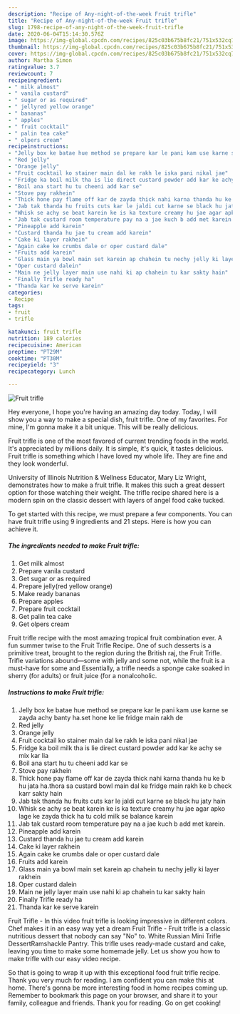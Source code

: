```yaml
---
description: "Recipe of Any-night-of-the-week Fruit trifle"
title: "Recipe of Any-night-of-the-week Fruit trifle"
slug: 1798-recipe-of-any-night-of-the-week-fruit-trifle
date: 2020-06-04T15:14:30.576Z
image: https://img-global.cpcdn.com/recipes/825c03b675b8fc21/751x532cq70/fruit-trifle-recipe-main-photo.jpg
thumbnail: https://img-global.cpcdn.com/recipes/825c03b675b8fc21/751x532cq70/fruit-trifle-recipe-main-photo.jpg
cover: https://img-global.cpcdn.com/recipes/825c03b675b8fc21/751x532cq70/fruit-trifle-recipe-main-photo.jpg
author: Martha Simon
ratingvalue: 3.7
reviewcount: 7
recipeingredient:
- " milk almost"
- " vanila custard"
- " sugar or as required"
- " jellyred yellow orange"
- " bananas"
- " apples"
- " fruit cocktail"
- " palin tea cake"
- " olpers cream"
recipeinstructions:
- "Jelly box ke batae hue method se prepare kar le pani kam use karne se zayda achy banty ha.set hone ke lie fridge main rakh de"
- "Red jelly"
- "Orange jelly"
- "Fruit cocktail ko stainer main dal ke rakh le iska pani nikal jae"
- "Fridge ka boil milk tha is lie direct custard powder add kar ke achy se mix kar lia"
- "Boil ana start hu tu cheeni add kar se"
- "Stove pay rakhein"
- "Thick hone pay flame off kar de zayda thick nahi karna thanda hu ke b hu jata ha.thora sa custard bowl main dal ke fridge main rakh ke b check karr sakty hain"
- "Jab tak thanda hu fruits cuts kar le jaldi cut karne se black hu jaty hain"
- "Whisk se achy se beat karein ke is ka texture creamy hu jae agar apko lage ke zayda thick ha tu cold milk se balance karein"
- "Jab tak custard room temperature pay na a jae kuch b add met karein."
- "Pineapple add karein"
- "Custard thanda hu jae tu cream add karein"
- "Cake ki layer rakhein"
- "Again cake ke crumbs dale or oper custard dale"
- "Fruits add karein"
- "Glass main ya bowl main set karein ap chahein tu nechy jelly ki layer rakhein"
- "Oper custard dalein"
- "Main ne jelly layer main use nahi ki ap chahein tu kar sakty hain"
- "Finally Trifle ready ha"
- "Thanda kar ke serve karein"
categories:
- Recipe
tags:
- fruit
- trifle

katakunci: fruit trifle 
nutrition: 189 calories
recipecuisine: American
preptime: "PT29M"
cooktime: "PT30M"
recipeyield: "3"
recipecategory: Lunch

---
```



![Fruit trifle](https://img-global.cpcdn.com/recipes/825c03b675b8fc21/751x532cq70/fruit-trifle-recipe-main-photo.jpg)

Hey everyone, I hope you're having an amazing day today. Today, I will show you a way to make a special dish, fruit trifle. One of my favorites. For mine, I'm gonna make it a bit unique. This will be really delicious.

Fruit trifle is one of the most favored of current trending foods in the world. It's appreciated by millions daily. It is simple, it's quick, it tastes delicious. Fruit trifle is something which I have loved my whole life. They are fine and they look wonderful.

University of Illinois Nutrition &amp; Wellness Educator, Mary Liz Wright, demonstrates how to make a fruit trifle. It makes this such a great dessert option for those watching their weight. The trifle recipe shared here is a modern spin on the classic dessert with layers of angel food cake tucked.


To get started with this recipe, we must prepare a few components. You can have fruit trifle using 9 ingredients and 21 steps. Here is how you can achieve it.

<!--inarticleads1-->

##### The ingredients needed to make Fruit trifle:

1. Get  milk almost
1. Prepare  vanila custard
1. Get  sugar or as required
1. Prepare  jelly(red yellow orange)
1. Make ready  bananas
1. Prepare  apples
1. Prepare  fruit cocktail
1. Get  palin tea cake
1. Get  olpers cream


Fruit trifle recipe with the most amazing tropical fruit combination ever. A fun summer twise to the Fruit Trifle Recipe. One of such desserts is a primitive treat, brought to the region during the British raj, the Fruit Trifle. Trifle variations abound—some with jelly and some not, while the fruit is a must-have for some and Essentially, a trifle needs a sponge cake soaked in sherry (for adults) or fruit juice (for a nonalcoholic. 

<!--inarticleads2-->

##### Instructions to make Fruit trifle:

1. Jelly box ke batae hue method se prepare kar le pani kam use karne se zayda achy banty ha.set hone ke lie fridge main rakh de
1. Red jelly
1. Orange jelly
1. Fruit cocktail ko stainer main dal ke rakh le iska pani nikal jae
1. Fridge ka boil milk tha is lie direct custard powder add kar ke achy se mix kar lia
1. Boil ana start hu tu cheeni add kar se
1. Stove pay rakhein
1. Thick hone pay flame off kar de zayda thick nahi karna thanda hu ke b hu jata ha.thora sa custard bowl main dal ke fridge main rakh ke b check karr sakty hain
1. Jab tak thanda hu fruits cuts kar le jaldi cut karne se black hu jaty hain
1. Whisk se achy se beat karein ke is ka texture creamy hu jae agar apko lage ke zayda thick ha tu cold milk se balance karein
1. Jab tak custard room temperature pay na a jae kuch b add met karein.
1. Pineapple add karein
1. Custard thanda hu jae tu cream add karein
1. Cake ki layer rakhein
1. Again cake ke crumbs dale or oper custard dale
1. Fruits add karein
1. Glass main ya bowl main set karein ap chahein tu nechy jelly ki layer rakhein
1. Oper custard dalein
1. Main ne jelly layer main use nahi ki ap chahein tu kar sakty hain
1. Finally Trifle ready ha
1. Thanda kar ke serve karein


Fruit Trifle - In this video fruit trifle is looking impressive in different colors. Chef makes it in an easy way yet a dream Fruit Trifle - Fruit trifle is a classic nutritious dessert that nobody can say &#34;No&#34; to. White Russian Mini Trifle DessertRamshackle Pantry. This trifle uses ready-made custard and cake, leaving you time to make some homemade jelly. Let us show you how to make trifle with our easy video recipe. 

So that is going to wrap it up with this exceptional food fruit trifle recipe. Thank you very much for reading. I am confident you can make this at home. There's gonna be more interesting food in home recipes coming up. Remember to bookmark this page on your browser, and share it to your family, colleague and friends. Thank you for reading. Go on get cooking!
